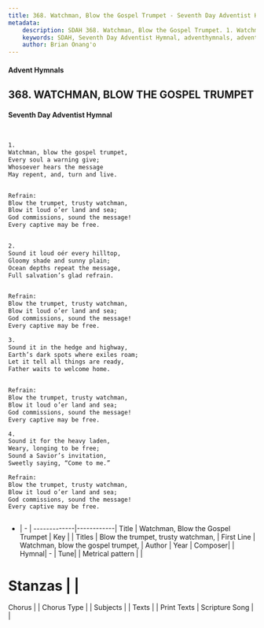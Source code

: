```yaml
---
title: 368. Watchman, Blow the Gospel Trumpet - Seventh Day Adventist Hymnal
metadata:
    description: SDAH 368. Watchman, Blow the Gospel Trumpet. 1. Watchman, blow the gospel trumpet, Every soul a warning give; Whosoever hears the message May repent, and, turn and live. 
    keywords: SDAH, Seventh Day Adventist Hymnal, adventhymnals, advent hymnals, Watchman, Blow the Gospel Trumpet, Watchman, blow the gospel trumpet, ,Blow the trumpet, trusty watchman,
    author: Brian Onang'o
---
```


#### Advent Hymnals
## 368. WATCHMAN, BLOW THE GOSPEL TRUMPET
#### Seventh Day Adventist Hymnal

```txt


1.
Watchman, blow the gospel trumpet,
Every soul a warning give;
Whosoever hears the message
May repent, and, turn and live.


Refrain:
Blow the trumpet, trusty watchman,
Blow it loud o’er land and sea;
God commissions, sound the message!
Every captive may be free.


2.
Sound it loud oér every hilltop,
Gloomy shade and sunny plain;
Ocean depths repeat the message,
Full salvation’s glad refrain.


Refrain:
Blow the trumpet, trusty watchman,
Blow it loud o’er land and sea;
God commissions, sound the message!
Every captive may be free.

3.
Sound it in the hedge and highway,
Earth’s dark spots where exiles roam;
Let it tell all things are ready,
Father waits to welcome home.


Refrain:
Blow the trumpet, trusty watchman,
Blow it loud o’er land and sea;
God commissions, sound the message!
Every captive may be free.

4.
Sound it for the heavy laden,
Weary, longing to be free;
Sound a Savior’s invitation,
Sweetly saying, “Come to me.”

Refrain:
Blow the trumpet, trusty watchman,
Blow it loud o’er land and sea;
God commissions, sound the message!
Every captive may be free.



```

- |   -  |
-------------|------------|
Title | Watchman, Blow the Gospel Trumpet |
Key |  |
Titles | Blow the trumpet, trusty watchman, |
First Line | Watchman, blow the gospel trumpet, |
Author | 
Year | 
Composer|  |
Hymnal|  - |
Tune|  |
Metrical pattern | |
# Stanzas |  |
Chorus |  |
Chorus Type |  |
Subjects |  |
Texts |  |
Print Texts | 
Scripture Song |  |
  
